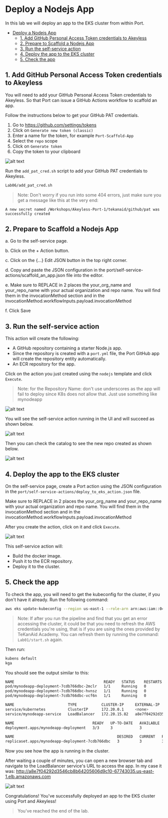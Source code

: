 # Deploy a Nodejs App

In this lab we will deploy an app to the EKS cluster from within Port.

- [Deploy a Nodejs App](#deploy-a-nodejs-app)
  - [1. Add GitHub Personal Access Token credentials to Akeyless](#1-add-github-personal-access-token-credentials-to-akeyless)
  - [2. Prepare to Scaffold a Nodejs App](#2-prepare-to-scaffold-a-nodejs-app)
  - [3. Run the self-service action](#3-run-the-self-service-action)
  - [4. Deploy the app to the EKS cluster](#4-deploy-the-app-to-the-eks-cluster)
  - [5. Check the app](#5-check-the-app)

## 1. Add GitHub Personal Access Token credentials to Akeyless

You will need to add your GitHub Personal Access Token credentials to Akeyless. So that Port can issue a GitHub Actions workflow to scaffold an app.

Follow the instructions below to get your GitHub PAT credentials.

1. Go to https://github.com/settings/tokens
2. Click on `Generate new token (classic)`
3. Enter a name for the token, for example `Port-Scaffold-App`
4. Select the `repo` scope
5. Click on `Generate token`
6. Copy the token to your clipboard

![alt text](../images/github-pat.png)


Run the `add_pat_cred.sh` script to add your GitHub PAT credentials to Akeyless.

```bash
Lab06/add_pat_cred.sh
```

> Note: Don't worry if you run into some 404 errors, just make sure you get a message like this at the very end:
```
A new secret named /Workshops/Akeyless-Port-1/tekanaid/github/pat was successfully created
```

## 2. Prepare to Scaffold a Nodejs App

a. Go to the self-service page.

b. Click on the + Action button.

c. Click on the {...} Edit JSON button in the top right corner.

d. Copy and paste the JSON configuration in the port/self-service-actions/scaffold_an_app.json file into the editor.

e. Make sure to REPLACE in 2 places the your_org_name and your_repo_name with your actual organization and repo name. You will find them in the invocationMethod section and in the invocationMethod.workflowInputs.payload.invocationMethod

f. Click Save

## 3. Run the self-service action

This action will create the following:

- A GitHub repository containing a starter Node.js app.
- Since the repository is created with a `port.yml` file, the Port GitHub app will create the repository entity automatically.
- An ECR repository for the app.

Click on the action you just created using the `nodejs` template and click `Execute`.

> Note: for the Repository Name: don't use underscores as the app will fail to deploy since K8s does not allow that. Just use something like mynodeapp

![alt text](../images/port-scaffold-app.png)

You will see the self-service action running in the UI and will succeed as shown below.

![alt text](../images/port-scaffold-app-success-1.png)

Then you can check the catalog to see the new repo created as shown below.

![alt text](../images/port-scaffold-app-success-2.png)

## 4. Deploy the app to the EKS cluster

On the self-service page, create a Port action using the JSON configuration in the `port/self-service-actions/deploy_to_eks_action.json` file.

Make sure to REPLACE in 2 places the your_org_name and your_repo_name with your actual organization and repo name. You will find them in the invocationMethod section and in the invocationMethod.workflowInputs.payload.invocationMethod

After you create the action, click on it and click `Execute`.

![alt text](../images/port-deploy-to-eks.png)

This self-service action will:

- Build the docker image.
- Push it to the ECR repository.
- Deploy it to the cluster.

## 5. Check the app

To check the app, you will need to get the kubeconfig for the cluster, if you don't have it already.
Run the following command:

```bash
aws eks update-kubeconfig --region us-east-1 --role-arn arn:aws:iam::047709130171:role/github-actions-eks-role --name <your-eks-cluster-name>
```

> Note: If after you run the pipeline and find that you get an error accessing the cluster, it could be that you need to refresh the AWS credentials you're using, that is if you are using the ones provided by TeKanAid Academy. You can refresh them by running the command: `Lab01/start.sh` again.

Then run:

```bash
kubens default
kga
```

You should see the output similar to this:


```bash
NAME                                        READY   STATUS    RESTARTS   AGE
pod/mynodeapp-deployment-7cdb766dbc-2mclr   1/1     Running   0          35m
pod/mynodeapp-deployment-7cdb766dbc-hvnsz   1/1     Running   0          35m
pod/mynodeapp-deployment-7cdb766dbc-vcf6n   1/1     Running   0          35m

NAME                        TYPE           CLUSTER-IP     EXTERNAL-IP                                                             PORT(S)        AGE
service/kubernetes          ClusterIP      172.20.0.1     <none>                                                                  443/TCP        102m
service/mynodeapp-service   LoadBalancer   172.20.15.82   a8e7f04292d3546cb8b64205606d9c10-67743035.us-east-1.elb.amazonaws.com   80:31747/TCP   35m

NAME                                   READY   UP-TO-DATE   AVAILABLE   AGE
deployment.apps/mynodeapp-deployment   3/3     3            3           35m

NAME                                              DESIRED   CURRENT   READY   AGE
replicaset.apps/mynodeapp-deployment-7cdb766dbc   3         3         3       35m
```

Now you see how the app is running in the cluster. 

After waiting a couple of minutes, you can open a new browser tab and navigate to the LoadBalancer service's URL to access the app. In my case it was: http://a8e7f04292d3546cb8b64205606d9c10-67743035.us-east-1.elb.amazonaws.com

![alt text](../images/port-eks-app-running.png)

Congratulations! You've successfully deployed an app to the EKS cluster using Port and Akeyless!

> You've reached the end of the lab.

